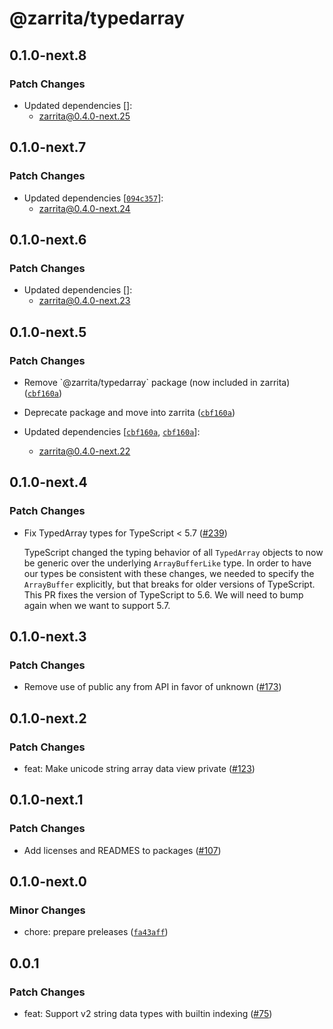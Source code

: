 # @zarrita/typedarray

## 0.1.0-next.8

### Patch Changes

- Updated dependencies []:
  - zarrita@0.4.0-next.25

## 0.1.0-next.7

### Patch Changes

- Updated dependencies [[`094c357`](https://github.com/manzt/zarrita.js/commit/094c357c7040d972f702aaebf1eb49fdbfad72aa)]:
  - zarrita@0.4.0-next.24

## 0.1.0-next.6

### Patch Changes

- Updated dependencies []:
  - zarrita@0.4.0-next.23

## 0.1.0-next.5

### Patch Changes

- Remove \`@zarrita/typedarray\` package (now included in zarrita) ([`cbf160a`](https://github.com/manzt/zarrita.js/commit/cbf160a0e9a526d044dbb1909cd5ad190240ba59))

- Deprecate package and move into zarrita ([`cbf160a`](https://github.com/manzt/zarrita.js/commit/cbf160a0e9a526d044dbb1909cd5ad190240ba59))

- Updated dependencies [[`cbf160a`](https://github.com/manzt/zarrita.js/commit/cbf160a0e9a526d044dbb1909cd5ad190240ba59), [`cbf160a`](https://github.com/manzt/zarrita.js/commit/cbf160a0e9a526d044dbb1909cd5ad190240ba59)]:
  - zarrita@0.4.0-next.22

## 0.1.0-next.4

### Patch Changes

- Fix TypedArray types for TypeScript < 5.7 ([#239](https://github.com/manzt/zarrita.js/pull/239))

  TypeScript changed the typing behavior of all `TypedArray` objects to now be generic over the underlying `ArrayBufferLike` type. In order to have our types be consistent with these changes, we needed to specify the `ArrayBuffer` explicitly, but that breaks for older versions of TypeScript. This PR fixes the version of TypeScript to 5.6. We will need to bump again when we want to support 5.7.

## 0.1.0-next.3

### Patch Changes

- Remove use of public any from API in favor of unknown ([#173](https://github.com/manzt/zarrita.js/pull/173))

## 0.1.0-next.2

### Patch Changes

- feat: Make unicode string array data view private ([#123](https://github.com/manzt/zarrita.js/pull/123))

## 0.1.0-next.1

### Patch Changes

- Add licenses and READMES to packages ([#107](https://github.com/manzt/zarrita.js/pull/107))

## 0.1.0-next.0

### Minor Changes

- chore: prepare preleases ([`fa43aff`](https://github.com/manzt/zarrita.js/commit/fa43aff50e65ef4b05b9d67d56de2d1b9c5104a5))

## 0.0.1

### Patch Changes

- feat: Support v2 string data types with builtin indexing ([#75](https://github.com/manzt/zarrita.js/pull/75))
